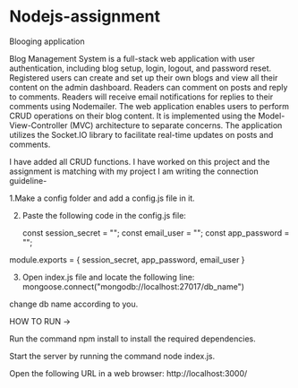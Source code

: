 # Nodejs-assignment
Blooging application

Blog Management System is a full-stack web application with user authentication, including blog setup, login, logout, and password reset. Registered users can create and set up their own blogs and view all their content on the admin dashboard. Readers can comment on posts and reply to comments. Readers will receive email notifications for replies to their comments using Nodemailer. The web application enables users to perform CRUD operations on their blog content. It is implemented using the Model-View-Controller (MVC) architecture to separate concerns. The application utilizes the Socket.IO library to facilitate real-time updates on posts and comments.

I have added all CRUD functions. I have worked on this project and the assignment is matching with my project I am writing the connection guideline-

1.Make a config folder and add a config.js file in it.

2. Paste the following code in the config.js file:

   const session_secret = "";
const email_user = "";
const app_password = "";

module.exports = {
    session_secret,
    app_password,
    email_user
}

3. Open index.js file and locate the following line:
 mongoose.connect("mongodb://localhost:27017/db_name")

change db name according to you.


HOW TO RUN ->

Run the command npm install to install the required dependencies.

Start the server by running the command node index.js.

Open the following URL in a web browser: http://localhost:3000/



